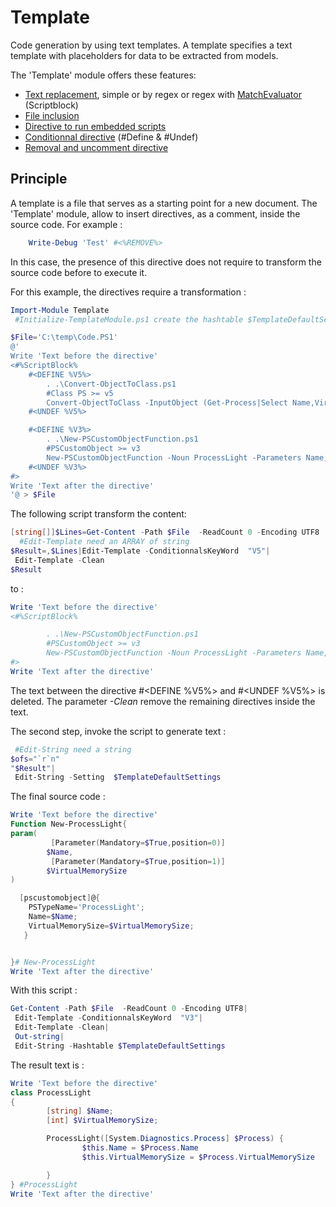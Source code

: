 # Template
Code generation by using text templates.
A template specifies a text template with placeholders for data to be extracted from models.

The 'Template' module offers these features:
 * [Text replacement](https://github.com/LaurentDardenne/Template/wiki/Text-replacement), simple or by regex or regex with [MatchEvaluator](https://msdn.microsoft.com/en-us/library/system.text.regularexpressions.matchevaluator(v=vs.110).aspx) (Scriptblock)
 * [File inclusion](https://github.com/LaurentDardenne/Template/wiki/File-inclusion)
 * [Directive to run embedded scripts](https://github.com/LaurentDardenne/Template/wiki/Directive-to-run-embedded-scripts)
 * [Conditionnal directive](https://github.com/LaurentDardenne/Template/wiki/Conditionnal-directives) (#Define & #Undef)
 * [Removal and uncomment directive](https://github.com/LaurentDardenne/Template/wiki/Removal-and-uncomment-directive)

## Principle
A template is a file that serves as a starting point for a new document.
The 'Template' module, allow to insert directives, as a comment, inside the source code.
For example :
```Powershell
    Write-Debug 'Test' #<%REMOVE%>
```
In this case, the presence of this directive does not require to transform the source code before to execute it.

For this example, the directives require a transformation :
```Powershell
Import-Module Template
 #Initialize-TemplateModule.ps1 create the hashtable $TemplateDefaultSettings

$File='C:\temp\Code.PS1'
@'
Write 'Text before the directive'
<#%ScriptBlock%
    #<DEFINE %V5%>
        . .\Convert-ObjectToClass.ps1
        #Class PS >= v5
        Convert-ObjectToClass -InputObject (Get-Process|Select Name,VirtualMemorySize -First 1)
    #<UNDEF %V5%>

    #<DEFINE %V3%>
        . .\New-PSCustomObjectFunction.ps1
        #PSCustomObject >= v3
        New-PSCustomObjectFunction -Noun ProcessLight -Parameters Name,VirtualMemorySize -AsFunction
    #<UNDEF %V3%>
#>
Write 'Text after the directive'
'@ > $File
```
The following script transform the content:
```Powershell
[string[]]$Lines=Get-Content -Path $File  -ReadCount 0 -Encoding UTF8
  #Edit-Template need an ARRAY of string
$Result=,$Lines|Edit-Template -ConditionnalsKeyWord  "V5"|
 Edit-Template -Clean
$Result
```
to :
```Powershell
Write 'Text before the directive'
<#%ScriptBlock%

        . .\New-PSCustomObjectFunction.ps1
        #PSCustomObject >= v3
        New-PSCustomObjectFunction -Noun ProcessLight -Parameters Name,VirtualMemorySize -File
#>
Write 'Text after the directive'
```
The text between the directive \#&lt;DEFINE %V5%&gt; and \#&lt;UNDEF %V5%&gt; is deleted.
The parameter _*-Clean*_ remove the remaining directives inside the text.

The second step, invoke the script to generate text :
```Powershell
 #Edit-String need a string
$ofs="`r`n"
"$Result"|
 Edit-String -Setting  $TemplateDefaultSettings
```
The final source code :
```Powershell
Write 'Text before the directive'
Function New-ProcessLight{
param(
         [Parameter(Mandatory=$True,position=0)]
        $Name,
         [Parameter(Mandatory=$True,position=1)]
        $VirtualMemorySize
)

  [pscustomobject]@{
    PSTypeName='ProcessLight';
    Name=$Name;
    VirtualMemorySize=$VirtualMemorySize;
   }


}# New-ProcessLight
Write 'Text after the directive'
```

With this script :
```Powershell
Get-Content -Path $File  -ReadCount 0 -Encoding UTF8|
 Edit-Template -ConditionnalsKeyWord  "V3"|
 Edit-Template -Clean|
 Out-string|
 Edit-String -Hashtable $TemplateDefaultSettings
```
The result text is :
```Powershell
Write 'Text before the directive'
class ProcessLight
{
        [string] $Name;
        [int] $VirtualMemorySize;

        ProcessLight([System.Diagnostics.Process] $Process) {
                $this.Name = $Process.Name
                $this.VirtualMemorySize = $Process.VirtualMemorySize

        }
} #ProcessLight
Write 'Text after the directive'
```

